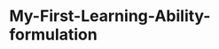 My-First-Learning-Ability-formulation
=====================================
<script src="https://gist.github.com/FlorianFG/9ae51866ffc021173741.js"></script>
